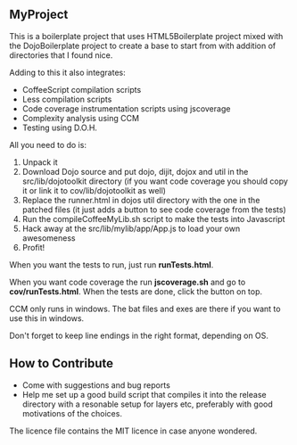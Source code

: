 MyProject
---------
This is a boilerplate project that uses HTML5Boilerplate project mixed with the DojoBoilerplate project to create a base to start from with addition of directories that I found nice.

Adding to this it also integrates:

- CoffeeScript compilation scripts
- Less compilation scripts
- Code coverage instrumentation scripts using jscoverage
- Complexity analysis using CCM
- Testing using D.O.H.

All you need to do is:

1. Unpack it
2. Download Dojo source and put dojo, dijit, dojox and util in the src/lib/dojotoolkit directory (if you want code coverage you should copy it or link it to cov/lib/dojotoolkit as well)
3. Replace the runner.html in dojos util directory with the one in the patched files (it just adds a button to see code coverage from the tests)
4. Run the compileCoffeeMyLib.sh script to make the tests into Javascript
5. Hack away at the src/lib/mylib/app/App.js to load your own awesomeness
6. Profit!

When you want the tests to run, just run **runTests.html**.

When you want code coverage the run **jscoverage.sh** and go to **cov/runTests.html**. When the tests are done, click the button on top.

CCM only runs in windows.
The bat files and exes are there if you want to use this in windows.

Don't forget to keep line endings in the right format, depending on OS.

How to Contribute
-----------------
- Come with suggestions and bug reports
- Help me set up a good build script that compiles it into the release directory with a resonable setup for layers etc, preferably with good motivations of the choices.

The licence file contains the MIT licence in case anyone wondered.